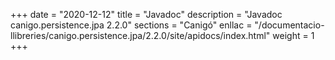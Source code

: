 +++
date        = "2020-12-12"
title       = "Javadoc"
description = "Javadoc canigo.persistence.jpa 2.2.0"
sections    = "Canigó"
enllac		= "/documentacio-llibreries/canigo.persistence.jpa/2.2.0/site/apidocs/index.html"
weight		= 1
+++
